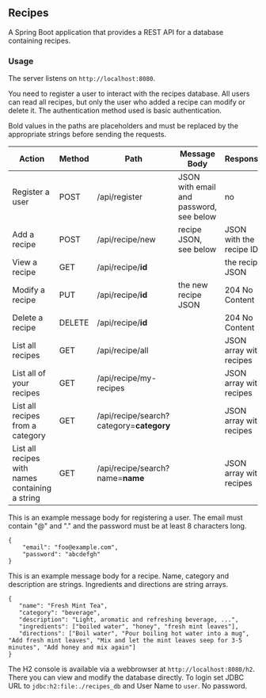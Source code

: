## Recipes

A Spring Boot application that provides a REST API for a database containing recipes.

### Usage

The server listens on `http://localhost:8080`.

You need to register a user to interact with the recipes database.
All users can read all recipes, but only the user who added a recipe 
can modify or delete it. The authentication method used is basic authentication.

Bold values in the paths are placeholders and must be replaced by the appropriate strings before sending the requests.

| Action | Method | Path | Message Body | Response |
| --- | --- | --- | --- | --- |
| Register a user | POST | /api/register | JSON with email and password, see below | no | 200 OK |
| Add a recipe | POST | /api/recipe/new | recipe JSON, see below | JSON with the recipe ID |
| View a recipe | GET | /api/recipe/**id** |  | the recipe JSON |
| Modify a recipe | PUT | /api/recipe/**id** | the new recipe JSON | 204 No Content |
| Delete a recipe | DELETE | /api/recipe/**id** |  | 204 No Content |
| List all recipes | GET | /api/recipe/all |  | JSON array with recipes |
| List all of your recipes | GET | /api/recipe/my-recipes |  | JSON array with recipes |
| List all recipes from a category | GET | /api/recipe/search?category=**category** |  | JSON array with recipes |
| List all recipes with names containing a string | GET | /api/recipe/search?name=**name** |  | JSON array with recipes |

This is an example message body for registering a user. The email must contain "@" and "." and the password must be at least 8 characters long.
```
{
    "email": "foo@example.com",
    "password": "abcdefgh"
}
```
This is an example message body for a recipe. Name, category and description are strings. Ingredients and directions are string arrays.
```
{
   "name": "Fresh Mint Tea",
   "category": "beverage",
   "description": "Light, aromatic and refreshing beverage, ...",
   "ingredients": ["boiled water", "honey", "fresh mint leaves"],
   "directions": ["Boil water", "Pour boiling hot water into a mug", "Add fresh mint leaves", "Mix and let the mint leaves seep for 3-5 minutes", "Add honey and mix again"]
}
```

The H2 console is available via a webbrowser at `http://localhost:8080/h2`. There you can view and modify the database directly. 
To login set JDBC URL to `jdbc:h2:file:./recipes_db` and User Name to `user`. No password.
